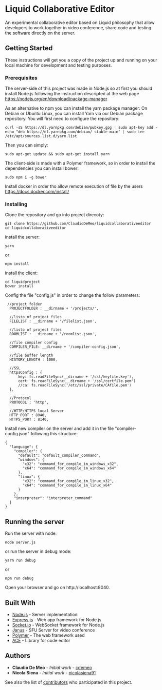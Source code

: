 # Liquid Collaborative Editor

An experimental collaborative editor based on Liquid philosophy that allow developers to work together in video conference, share code and testing the software directly on the server.

## Getting Started

These instructions will get you a copy of the project up and running on your local machine for development and testing purposes.

### Prerequisites

The server-side of this project was made in Node.js so at first you should install Node.js following the instruction descripted at the web page https://nodejs.org/en/download/package-manager

As an alternative to npm you can install the yarn package manager:
On Debian or Ubuntu Linux, you can install Yarn via our Debian package repository. You will first need to configure the repository:

```
curl -sS https://dl.yarnpkg.com/debian/pubkey.gpg | sudo apt-key add -
echo "deb https://dl.yarnpkg.com/debian/ stable main" | sudo tee /etc/apt/sources.list.d/yarn.list
```

Then you can simply:

```
sudo apt-get update && sudo apt-get install yarn
```

The client-side is made with a Polymer framework, so in order to install the dependencies you can install bower:

```
sudo npm i -g bower
```

Install docker in order tho allow remote execution of file by the users https://docs.docker.com/install/

### Installing

Clone the repository and go into project direcoty:

```
git clone https://github.com/ClaudioDeMeo/liquidcollaborativeeditor
cd liquidcollaborativeeditor
```

install the server:

```
yarn
```
or
```
npm install
```

install the client:

```
cd liquidproject
bower install
```
Config the file "config.js" in order to change the follow parameters:
```
 //project folder
  PROJECTFOLDER : __dirname + '/projects/',

  //listo of project files
  FILELIST : __dirname + '/filelist.json',

  //listo of project files
  ROOMLIST : __dirname + '/roomlist.json',

  //file compiler config
  COMPILER_FILE: __dirname + '/compiler-config.json',

  //file buffer length
  HISTORY_LENGTH : 1000,

  //SSL
  httpsConfig : {
      key: fs.readFileSync(__dirname + '/ssl/keyfile.key'),
      cert: fs.readFileSync(__dirname + '/ssl/certfile.pem')
      //ca: fs.readFileSync('/etc/ssl/private/CAfile.pem')
  },

  //Protocol
  PROTOCOL : 'http',

  //HTTP/HTTPS local Server
  HTTP_PORT : 8040,
  HTTPS_PORT : 8140,

```

Install new compiler on the server and add it in the file "compiler-config.json" following this structure:
```
{
  "language": {
    "compiler": {
      "default": "default_compiler_command",
      "windows": {
        "x32": "command_for_compile_in_windows_x32",
        "x64": "command_for_compile_in_windows_x64"
      },
      "linux": {
        "x32": "command_for_compile_in_linux_x32",
        "x64": "command_for_compile_in_linux_x64"
      }
    },
    "interpreter": "interpreter_command"
  }
}

```

## Running the server

Run the server with node:

```
node server.js
```

or run the server in debug mode:

```
yarn run debug
```
or
```
npm run debug
```
Open your browser and go on http://localhost:8040.

## Built With

* [Node.js](https://nodejs.org/en/) - Server implementation
* [Express.js](http://expressjs.com/) - Web app framework for Node.js
* [Socket.io](https://socket.io/) - WebSocket framework for Node.js
* [Janus](https://janus.conf.meetecho.com/docs/) - SFU Server for video conference
* [Polymer](https://www.polymer-project.org/2.0/start/) - The web framework used
* [ACE](https://ace.c9.io/) - Library for code editor

## Authors

* **Claudio De Meo** - *Initial work* - [cdemeo](https://github.com/ClaudioDeMeo)
* **Nicola Siena** - *Initial work* - [nicolasiena91](https://github.com/nicolasiena91)

See also the list of [contributors](https://github.com/ClaudioDeMeo/liquidcollaborativeeditor/contributors) who participated in this project.
